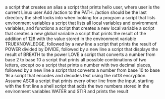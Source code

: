 a script that creates an alias
a script that prints hello user, where user is the current Linux user
Add /action to the PATH. /action should be the last directory the shell looks into when looking for a program
a script that lists environment variables
a script that lists all local variables and environment variables, and functions
a script that creates a new local variable
a script that creates a new global variable
a script that prints the result of the addition of 128 with the value stored in the environment variable TRUEKNOWLEDGE, followed by a new line
 a script that prints the result of POWER divided by DIVIDE, followed by a new line
a script that displays the result of BREATH to the power LOVE
a script that converts a number from base 2 to base 10
a script that prints all possible combinations of two letters, except oo
a script that prints a number with two decimal places, followed by a new line
a script that converts a number from base 10 to base 16
a script that encodes and decodes text using the rot13 encryption. Assume ASCII
a script that prints every other line from the input, starting with the first line
a shell script that adds the two numbers stored in the environment variables WATER and STIR and prints the result
